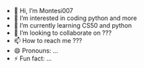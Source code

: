 - 👋 Hi, I’m Montesi007
- 👀 I’m interested in coding python and more
- 🌱 I’m currently learning CS50 and python
- 💞️ I’m looking to collaborate on ???
- 📫 How to reach me ???
- 😄 Pronouns: ...
- ⚡ Fun fact: ...

<!---
Montesi007/Montesi007 is a ✨ special ✨ repository because its `README.md` (this file) appears on your GitHub profile.
You can click the Preview link to take a look at your changes.
--->
